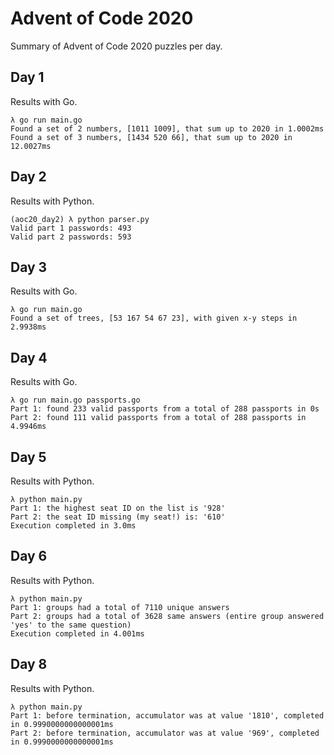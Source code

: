 # Advent of Code 2020

Summary of Advent of Code 2020 puzzles per day.

## Day 1

Results with Go.
```
λ go run main.go
Found a set of 2 numbers, [1011 1009], that sum up to 2020 in 1.0002ms
Found a set of 3 numbers, [1434 520 66], that sum up to 2020 in 12.0027ms
```

## Day 2

Results with Python.
```
(aoc20_day2) λ python parser.py
Valid part 1 passwords: 493
Valid part 2 passwords: 593
```

## Day 3

Results with Go.
```
λ go run main.go
Found a set of trees, [53 167 54 67 23], with given x-y steps in 2.9938ms
```

## Day 4

Results with Go.
```
λ go run main.go passports.go
Part 1: found 233 valid passports from a total of 288 passports in 0s
Part 2: found 111 valid passports from a total of 288 passports in 4.9946ms
```

## Day 5

Results with Python.
```
λ python main.py
Part 1: the highest seat ID on the list is '928'
Part 2: the seat ID missing (my seat!) is: '610'
Execution completed in 3.0ms
```

## Day 6

Results with Python.

```
λ python main.py
Part 1: groups had a total of 7110 unique answers
Part 2: groups had a total of 3628 same answers (entire group answered 'yes' to the same question)
Execution completed in 4.001ms
```

## Day 8

Results with Python.

```
λ python main.py
Part 1: before termination, accumulator was at value '1810', completed in 0.9990000000000001ms
Part 2: before termination, accumulator was at value '969', completed in 0.9990000000000001ms
```
